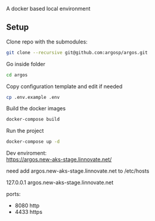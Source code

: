 A docker based local environment

## Setup

Clone repo with the submodules:

```bash
git clone --recursive git@github.com:argosp/argos.git
```

Go inside folder

```bash
cd argos
```

Copy configuration template and edit if needed

```bash
cp .env.example .env
```

Build the docker images

```bash
docker-compose build
```

Run the project

```bash
docker-compose up -d
```
Dev enviroment:  
https://argos.new-aks-stage.linnovate.net/


need add argos.new-aks-stage.linnovate.net to /etc/hosts 

127.0.0.1 argos.new-aks-stage.linnovate.net

ports:
 - 8080 http 
 - 4433 https
